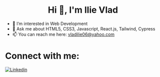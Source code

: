 <h1 align="center"> Hi 👋, I'm Ilie Vlad </h1>
 
- 🔭 I’m interested in Web Development
- 💬 Ask me about HTML5, CSS3, Javascript, React.js, Tailwind, Cypress
- 📫 You can reach me here: vladilie06@yahoo.com 

 # Connect with me:
  [![Linkedin](https://i.stack.imgur.com/gVE0j.png)](https://www.linkedin.com/in/vlad-ilie-8447a81ba/) 
